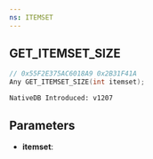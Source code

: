 ```yaml
---
ns: ITEMSET
---
```

## GET_ITEMSET_SIZE

```c
// 0x55F2E375AC6018A9 0x2B31F41A
Any GET_ITEMSET_SIZE(int itemset);
```

```
NativeDB Introduced: v1207
```

## Parameters
* **itemset**:
